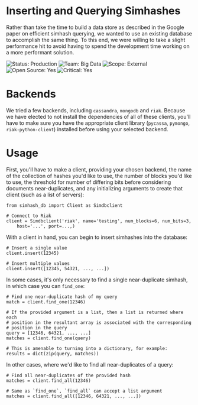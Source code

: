 Inserting and Querying Simhashes
================================
Rather than take the time to build a data store as described in the Google
paper on efficient simhash querying, we wanted to use an existing database
to accomplish the same thing. To this end, we were willing to take a slight
performance hit to avoid having to spend the development time working on a
more performant solution.

![Status: Production](https://img.shields.io/badge/status-production-green.svg?style=flat)
![Team: Big Data](https://img.shields.io/badge/team-big_data-green.svg?style=flat)
![Scope: External](https://img.shields.io/badge/scope-external-green.svg?style=flat)
![Open Source: Yes](https://img.shields.io/badge/open_source-MIT-green.svg?style=flat)
![Critical: Yes](https://img.shields.io/badge/critical-yes-red.svg?style=flat)

Backends
========
We tried a few backends, including `cassandra`, `mongodb` and `riak`. Because
we have elected to not install the dependencies of all of these clients, you'll
have to make sure you have the appropriate client library (`pycassa`,
`pymongo`, `riak-python-client`) installed before using your selected backend.

Usage
=====
First, you'll have to make a client, providing your chosen backend, the name
of the collection of hashes you'd like to use, the number of blocks you'd like
to use, the threshold for number of differing bits before considering
documents near-duplicates, and any initializing arguments to create that
client (such as a list of servers):

    from simhash_db import Client as Simdbclient

    # Connect to Riak
    client = Simdbclient('riak', name='testing', num_blocks=6, num_bits=3,
        host='...', port=...,)

With a client in hand, you can begin to insert simhashes into the database:

    # Insert a single value
    client.insert(12345)

    # Insert multiple values
    client.insert([12345, 54321, ..., ...])

In some cases, it's only necessary to find a single near-duplicate simhash, in
which case you can `find_one`:

    # Find one near-duplicate hash of my query
    match = client.find_one(12346)

    # If the provided argument is a list, then a list is returned where each
    # position in the resultant array is associated with the corresponding
    # position in the query
    query = [12346, 64321, ..., ...]
    matches = client.find_one(query)

    # This is amenable to turning into a dictionary, for example:
    results = dict(zip(query, matches))

In other cases, where we'd like to find all near-duplicates of a query:

    # Find all near-duplicates of the provided hash
    matches = client.find_all(12346)

    # Same as `find_one`, `find_all` can accept a list argument
    matches = client.find_all([12346, 64321, ..., ...])
